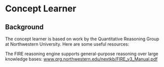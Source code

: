 # Concept Learner

## Background

The concept learner is based on work by the Quantitative Reasoning Group at Northwestern University.  Here are some useful resources:

The FIRE reasoning engine supports general-purpose reasoning over large knowledge bases:
www.qrg.northwestern.edu/nextkb/FIRE_v3_Manual.pdf

